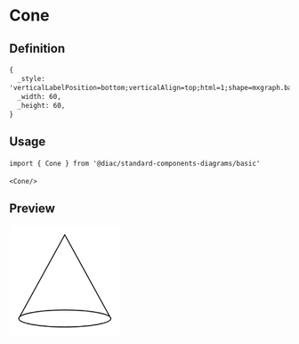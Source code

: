 # Cone

## Definition

```
{
  _style: 'verticalLabelPosition=bottom;verticalAlign=top;html=1;shape=mxgraph.basic.cone',
  _width: 60,
  _height: 60,
}
```

## Usage

```
import { Cone } from '@diac/standard-components-diagrams/basic'

<Cone/>
```

## Preview

<img src="./cone.png" width="200"/>
